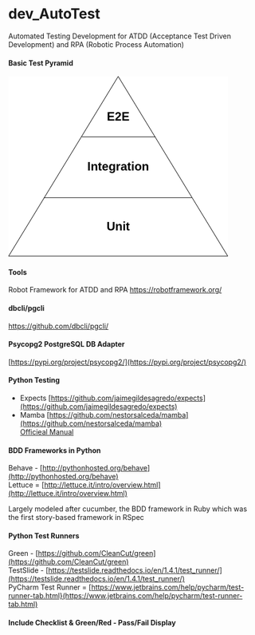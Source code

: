 # dev_AutoTest
Automated Testing Development for ATDD (Acceptance Test Driven Development) and RPA (Robotic Process Automation)

#### Basic Test Pyramid
![Test Pyramid](https://github.com/lel99999/dev_AutoTest/blob/master/test_pyramid.png) <br/>

#### Tools
Robot Framework for ATDD and RPA
https://robotframework.org/

#### dbcli/pgcli
https://github.com/dbcli/pgcli/

#### Psycopg2 PostgreSQL DB Adapter
[https://pypi.org/project/psycopg2/](https://pypi.org/project/psycopg2/) <br/>

#### Python Testing 
- Expects [https://github.com/jaimegildesagredo/expects](https://github.com/jaimegildesagredo/expects) <br/>
- Mamba [https://github.com/nestorsalceda/mamba](https://github.com/nestorsalceda/mamba) <br/>
  [Officieal Manual](https://mamba-bdd.readthedocs.io/en/latest/) <br/>

#### BDD Frameworks in Python
Behave - [http://pythonhosted.org/behave](http://pythonhosted.org/behave) <br/>
Lettuce = [http://lettuce.it/intro/overview.html](http://lettuce.it/intro/overview.html) <br/>

Largely modeled after cucumber, the BDD framework in Ruby which was the first story-based framework in RSpec <br/>

#### Python Test Runners
Green - [https://github.com/CleanCut/green](https://github.com/CleanCut/green) <br/>
TestSlide - [https://testslide.readthedocs.io/en/1.4.1/test_runner/](https://testslide.readthedocs.io/en/1.4.1/test_runner/) <br/>
PyCharm Test Runner = [https://www.jetbrains.com/help/pycharm/test-runner-tab.html}(https://www.jetbrains.com/help/pycharm/test-runner-tab.html) <br/>

#### Include Checklist & Green/Red - Pass/Fail Display
